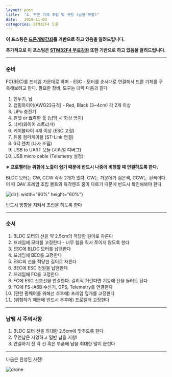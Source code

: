 ```yaml
---
layout: post
title:  "4. 드론 기체 조립 및 셋팅 (납땜 포함)"
date:   2019-11-03
categories: STM32F4 드론
---
```


__이 포스팅은 [드론개발강좌](https://www.inflearn.com/course/STM32CubelDE-STM32F4%EB%93%9C%EB%A1%A0-%EA%B0%9C%EB%B0%9C#)를 기반으로 하고 있음을 알려드립니다.__

__추가적으로 이 포스팅은 [STM32F4 무료강좌](https://www.inflearn.com/course/stm32f4/dashboard) 또한 기반으로 하고 있음을 알려드립니다.__

---
### 준비

FC(BEC)를 프레임 가운데로 하며 - ESC - 모터를 순서대로 연결해서 드론 기체를 구축해보려고 한다. 필요한 장비, 도구는 대략 다음과 같다

1. 인두기, 납
2. 랩핑와이어(AWG22규격) - Red, Black (3~4cm) 각 2개 이상
3. LiPo 충전기
4. 핀셋 or 뾰족한 툴 (납땜 시 화상 방지)
5. 니퍼(와이어 스트리퍼)
6. 케이블타이 4개 이상 (ESC 고정)
7. 듀퐁 점퍼케이블 (ST-Link 연결)
8. 6각 렌치 (나사 조립)
9. USB to UART 모듈 (시리얼 디버그)
10. USB micro cable (Telemetry 설정)

__※ 프로펠러는 위험에 노출이 쉽기 때문에 반드시 나중에 비행할 때 연결하도록 한다.__

BLDC 모터는 CW, CCW 각각 2개가 있다. CW는 가운데가 검은색, CCW는 흰색이다. 이 때 QAV 프레임 조립 볼트와 육각렌츠 홈이 다르기 때문에 반드시 확인해봐야 한다

![dir](https://drive.google.com/uc?id=1NBe1WgD_h7I19bFPBH-63KTcWEUN29qB){: width="60%" height="60%"}

반드시 방향을 지켜서 조립을 하도록 한다

---
### 순서

1. BLDC 모터의 선을 약 2.5cm의 적당한 길이로 자른다
2. 프레임에 모터를 고정한다 - 너무 힘을 줘서 쪼이지 않도록 한다
3. ESC에 BLDC 모터를 납땜한다
4. 프레임에 BEC를 고정한다
5. ESC의 선을 적당한 길이로 자른다
6. BEC에 ESC 전원을 납땜한다
7. 프레임에 FC를 고정한다
8. FC에 ESC 신호선을 연결한다. 걸리적 거린다면 기둥에 선을 둘러도 된다
9. FC에 FS-iA6B 수신기, GPS, Telemetry를 연결한다
10. (편한 펌웨어를 위해선 추후에) 프레임 덮개를 고정한다
11. (위험하기 때문에 반드시 추후에) 프로펠러 고정한다

---
### 납땜 시 주의사항

1. BLDC 모터 선을 최대한 2.5cm에 맞추도록 한다
2. 무연납은 지양하고 일반 납을 지향!
3. 연결하기 전 각 선 혹은 부품에 납을 최대한 많이 뭍힌다

---

다음은 완성된 사진!

![drone](https://drive.google.com/uc?id=11LPN3xMssThumsknxJnFc5LHpvKtOsEp)
